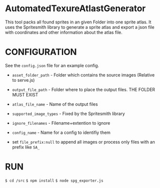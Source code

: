 # AutomatedTexureAtlastGenerator

This tool packs all found sprites in an given Folder into one sprite atlas.
It uses the Spritesmith library to generate a sprite atlas and export a json file with coordinates and other information about the atlas file.

# CONFIGURATION
 See the `config.json` file for an example config.

* `asset_folder_path` - Folder which contains the source images (Relative to serve.js)
* `output_file_path` - Folder where to place the output files. THE FOLDER MUST EXIST
* `atlas_file_name` - Name of the output files
* `supported_image_types` - Fixed by the Spritesmith library
* `ignore_filenames` - Filename+extention to ignore
* `config_name` - Name for a config to identifiy them

* set `file_prefix:null` to append all images or process only files with an prefix like `SA_`


# RUN
`$ cd /src`
`$ npm install`
`$ node spg_exporter.js`
